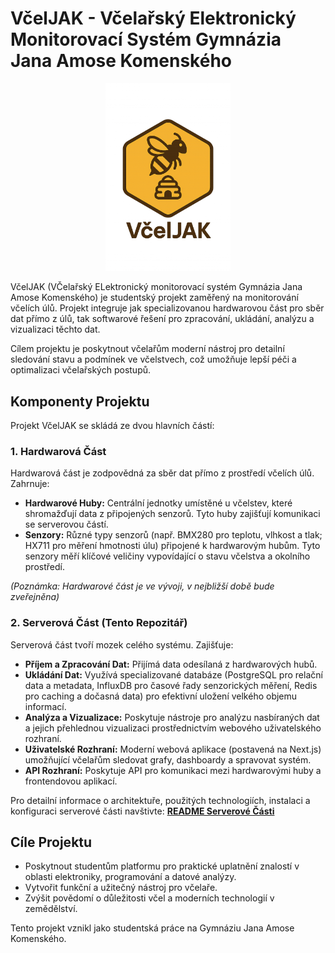 # VčelJAK - Včelařský Elektronický Monitorovací Systém Gymnázia Jana Amose Komenského

<p align="center">
  <img src="icon.png" alt="Project Logo" width="200" />
</p>



VčelJAK (VČelařský ELektronický monitorovací systém Gymnázia Jana Amose Komenského) je studentský projekt zaměřený na monitorování včelích úlů. Projekt integruje jak specializovanou hardwarovou část pro sběr dat přímo z úlů, tak softwarové řešení pro zpracování, ukládání, analýzu a vizualizaci těchto dat.

Cílem projektu je poskytnout včelařům moderní nástroj pro detailní sledování stavu a podmínek ve včelstvech, což umožňuje lepší péči a optimalizaci včelařských postupů.

## Komponenty Projektu

Projekt VčelJAK se skládá ze dvou hlavních částí:

### 1. Hardwarová Část

Hardwarová část je zodpovědná za sběr dat přímo z prostředí včelích úlů. Zahrnuje:

*   **Hardwarové Huby:** Centrální jednotky umístěné u včelstev, které shromažďují data z připojených senzorů. Tyto huby zajišťují komunikaci se serverovou částí.
*   **Senzory:** Různé typy senzorů (např. BMX280 pro teplotu, vlhkost a tlak; HX711 pro měření hmotnosti úlu) připojené k hardwarovým hubům. Tyto senzory měří klíčové veličiny vypovídající o stavu včelstva a okolního prostředí.

*(Poznámka: Hardwarové část je ve vývoji, v nejbližší době bude zveřejněna)*

### 2. Serverová Část (Tento Repozitář)

Serverová část tvoří mozek celého systému. Zajišťuje:

*   **Příjem a Zpracování Dat:** Přijímá data odesílaná z hardwarových hubů.
*   **Ukládání Dat:** Využívá specializované databáze (PostgreSQL pro relační data a metadata, InfluxDB pro časové řady senzorických měření, Redis pro caching a dočasná data) pro efektivní uložení velkého objemu informací.
*   **Analýza a Vizualizace:** Poskytuje nástroje pro analýzu nasbíraných dat a jejich přehlednou vizualizaci prostřednictvím webového uživatelského rozhraní.
*   **Uživatelské Rozhraní:** Moderní webová aplikace (postavená na Next.js) umožňující včelařům sledovat grafy, dashboardy a spravovat systém.
*   **API Rozhraní:** Poskytuje API pro komunikaci mezi hardwarovými huby a frontendovou aplikací.

Pro detailní informace o architektuře, použitých technologiích, instalaci a konfiguraci serverové části navštivte:
**[README Serverové Části](Server/readme.md)**


## Cíle Projektu

*   Poskytnout studentům platformu pro praktické uplatnění znalostí v oblasti elektroniky, programování a datové analýzy.
*   Vytvořit funkční a užitečný nástroj pro včelaře.
*   Zvýšit povědomí o důležitosti včel a moderních technologií v zemědělství.



Tento projekt vznikl jako studentská práce na Gymnáziu Jana Amose Komenského.

